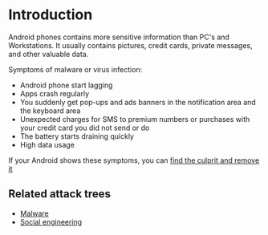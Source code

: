 # Introduction

Android phones contains more sensitive information than PC's and Workstations. It usually contains pictures, 
credit cards, private messages, and other valuable data. 

Symptoms of malware or virus infection:

* Android phone start lagging
* Apps crash regularly
* You suddenly get pop-ups and ads banners in the notification area and the keyboard area
* Unexpected charges for SMS to premium numbers or purchases with your credit card you did not send or do
* The battery starts draining quickly
* High data usage

If your Android shows these symptoms, you can [find the culprit and remove it](clean-machine.md)

## Related attack trees

* [Malware](attack-trees:docs/malware/README)
* [Social engineering](attack-trees:docs/social-engineering/README)


